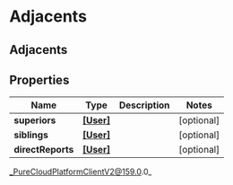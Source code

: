# Adjacents

## Adjacents

## Properties

|Name | Type | Description | Notes|
|------------ | ------------- | ------------- | -------------|
| **superiors** | [**[User]**](User) |  | [optional] |
| **siblings** | [**[User]**](User) |  | [optional] |
| **directReports** | [**[User]**](User) |  | [optional] |



_PureCloudPlatformClientV2@159.0.0_
